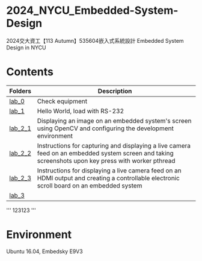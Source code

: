 # 2024_NYCU_Embedded-System-Design
2024交大資工【113 Autumn】535604嵌入式系統設計 Embedded System Design in NYCU

# Contents
| Folders | Description |
|---------|-------------|
|[lab_0](/lab_0)| Check equipment |
|[lab_1](/lab_1)| Hello World, load with RS-232 |
|[lab_2_1](/lab_2/lab2_1_package)| Displaying an image on an embedded system's screen using OpenCV and configuring the development environment |
|[lab_2_2](/lab_2/lab2_2_package)| Instructions for capturing and displaying a live camera feed on an embedded system screen and taking screenshots upon key press with worker pthread |
|[lab_2_3](/lab_2/lab2_3_package)| Instructions for displaying a live camera feed on an HDMI output and creating a controllable electronic scroll board on an embedded system |
|[lab_3](/lab_3)|  |

'''
123123
'''

# Environment
Ubuntu 16.04, Embedsky E9V3 
